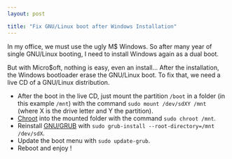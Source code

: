 ```yaml
---
layout: post

title: "Fix GNU/Linux boot after Windows Installation"
---
```

In my office, we must use the ugly M$ Windows. So after many year of single GNU/Linux booting, I need to install Windows again as a dual boot.

But with Micro$oft, nothing is easy, even an install...
After the installation, the Windows bootloader erase the GNU/Linux boot.
To fix that, we need a live CD of a GNU/Linux distribution.


* After the boot in the live CD, just mount the partition `/boot` in a folder (in this example `/mnt`) with the command `sudo mount /dev/sdXY /mnt` (where X is the drive letter and Y the partition).
* [Chroot](https://en.wikipedia.org/wiki/Chroot) into the mounted folder with the command `sudo chroot /mnt`.
* Reinstall [GNU/GRUB](https://en.wikipedia.org/wiki/GNU_GRUB) with `sudo grub-install --root-directory=/mnt /dev/sdX`.
* Update the boot menu with `sudo update-grub`.
* Reboot and enjoy !
